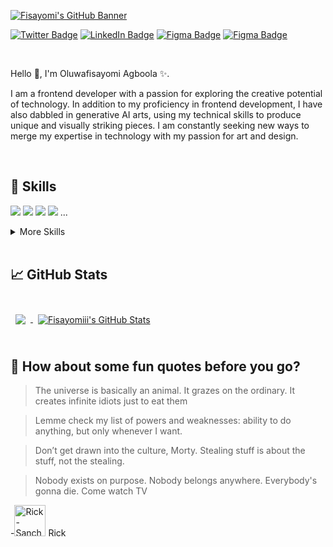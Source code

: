 [![Fisayomi's GitHub Banner](https://res.cloudinary.com/fisayomithesedays/image/upload/v1681638748/samples/Portfolio/Twitter_header_-_1_ggiymp.png)](https://oluwafisayomi.netlify.app)

[![Twitter Badge](https://img.shields.io/badge/Twitter-Profile-informational?style=flat&logo=twitter&logoColor=white&color=1CA2F1)](https://twitter.com/999tweets_her)
[![LinkedIn Badge](https://img.shields.io/badge/LinkedIn-Profile-informational?style=flat&logo=linkedin&logoColor=white&color=1CA2F1)](https://www.linkedin.com/in/oluwafisayomi-agboola-232226230/)
[![Figma Badge](https://img.shields.io/badge/Figma-Profile-informational?style=flat&logo=figma&logoColor=white&color=1CA2F1)](https://www.figma.com/@Fisayomi)
[![Figma Badge](https://img.shields.io/badge/Dev.to-Profile-informational?style=flat&logo=dev.to&logoColor=white&color=1CA2F1)](https://dev.to/fisayomiii)


<br/>


Hello 👋, I'm Oluwafisayomi Agboola ✨.

I am a frontend developer with a passion for exploring the creative potential of technology. In addition to my proficiency in frontend development, I have also dabbled in generative AI arts, using my technical skills to produce unique and visually striking pieces. I am constantly seeking new ways to merge my expertise in technology with my passion for art and design.

<br/>

## 💼 Skills
![](https://img.shields.io/badge/Code-Javascript-informational?style=flat&logo=javascript&logoColor=white&color=1CA2F1)
![](https://img.shields.io/badge/Code-Typescript-informational?style=flat&logo=typescript&logoColor=white&color=1CA2F1)
![](https://img.shields.io/badge/Code-Vue-informational?style=flat&logo=vue&logoColor=white&color=4AB197)
![](https://img.shields.io/badge/Code-React-informational?style=flat&logo=react&logoColor=white&color=1CA2F1)
...

<details>
<summary>More Skills</summary>

[](https://img.shields.io/badge/Style-CSS-informational?style=flat&logo=css3&logoColor=white&color=1CA2F1)
![](https://img.shields.io/badge/Style-Tailwind-informational?style=flat&logo=Tailwind-CSS&logoColor=white&color=1CA2F1)
![](https://img.shields.io/badge/Style-Bootstrap-informational?style=flat&logo=Bootstrap&logoColor=white&color=1CA2F1)
![](https://img.shields.io/badge/Style-Css-informational?style=flat&logo=Css&logoColor=white&color=1CA2F1)
...
  
<br/>

<!-- ![](https://img.shields.io/badge/Tools-Docker-informational?style=flat&logo=docker&logoColor=white&color=4AB197) -->
![](https://img.shields.io/badge/Tools-Vercel-informational?style=flat&logo=Vercel&logoColor=white&color=4AB197)
![](https://img.shields.io/badge/Tools-Figma-informational?style=flat&logo=Figma&logoColor=white&color=4AB197)
![](https://img.shields.io/badge/Tools-Netlify-informational?style=flat&logo=netlify&logoColor=white&color=4AB197)
![](https://img.shields.io/badge/Tools-Actions-informational?style=flat&logo=github-actions&logoColor=white&color=4AB197)
![](https://img.shields.io/badge/Tools-NPM-informational?style=flat&logo=npm&logoColor=white&color=4AB197)
![](https://img.shields.io/badge/Tools-Postman-informational?style=flat&logo=Postman&logoColor=white&color=4AB197)
![](https://img.shields.io/badge/Tools-Photoshop-informational?style=flat&logo=Adobe-Photoshop&logoColor=white&color=4AB197)
![](https://img.shields.io/badge/Tools-GitHub-informational?style=flat&logo=GitHub&logoColor=white&color=4AB197)
![](https://img.shields.io/badge/Tools-GitLab-informational?style=flat&logo=GitLab&logoColor=white&color=4AB197)
![](https://img.shields.io/badge/Tools-Bitbucket-informational?style=flat&logo=Bitbucket&logoColor=white&color=4AB197)
  
</details>

<br/>


## &#x1f4c8; GitHub Stats

<br/>

<a href="https://github.com/Fisayomiii">
  <img align="center" style="margin:0.5rem" src="https://github-readme-stats.vercel.app/api/top-langs/?username=Fisayomiii&,css&title_color=ffffff&text_color=c9cacc&icon_color=4AB197&bg_color=1A2B34" />
</a>

<a href="https://github.com/Fisayomiii">
  <img align="center" style="margin:0.5rem" src="https://github-readme-stats.vercel.app/api?username=Fisayomiii&show_icons=true&line_height=27&count_private=true&title_color=ffffff&text_color=c9cacc&icon_color=4AB097&bg_color=1A2B34" alt="Fisayomiii's GitHub Stats" />
</a>

<br/>
<br/>

## 📣 How about some fun quotes before you go?

> The universe is basically an animal. It grazes on the ordinary. It creates infinite idiots just to eat them

> Lemme check my list of powers and weaknesses: ability to do anything, but only whenever I want.

> Don’t get drawn into the culture, Morty. Stealing stuff is about the stuff, not the stealing.
 
> Nobody exists on purpose. Nobody belongs anywhere. Everybody's gonna die. Come watch TV
 
<p> -<img src="https://www.magicalquote.com/wp-content/uploads/2021/05/Rick-Sanchez.jpg" height="50" alt="Rick-Sanchez" /> Rick</p>
<br>
